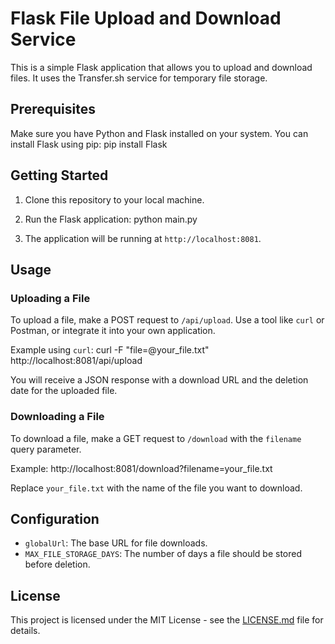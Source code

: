 # Flask File Upload and Download Service

This is a simple Flask application that allows you to upload and download files. It uses the Transfer.sh service for temporary file storage.

## Prerequisites

Make sure you have Python and Flask installed on your system. You can install Flask using pip: pip install Flask


## Getting Started

1. Clone this repository to your local machine.

2. Run the Flask application: python main.py

4. The application will be running at `http://localhost:8081`.

## Usage

### Uploading a File

To upload a file, make a POST request to `/api/upload`. Use a tool like `curl` or Postman, or integrate it into your own application.

Example using `curl`: curl -F "file=@your_file.txt" http://localhost:8081/api/upload

You will receive a JSON response with a download URL and the deletion date for the uploaded file.

### Downloading a File

To download a file, make a GET request to `/download` with the `filename` query parameter.

Example: http://localhost:8081/download?filename=your_file.txt


Replace `your_file.txt` with the name of the file you want to download.

## Configuration

- `globalUrl`: The base URL for file downloads.
- `MAX_FILE_STORAGE_DAYS`: The number of days a file should be stored before deletion.

## License

This project is licensed under the MIT License - see the [LICENSE.md](LICENSE.md) file for details.




